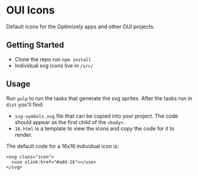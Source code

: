 # OUI Icons

Default icons for the Optimizely apps and other OUI projects.

## Getting Started

- Clone the repo run `npm install`
- Individual svg icons live in `/src/` 

## Usage

Run `gulp` to run the tasks that generate the svg sprites. After the tasks run in `dist` you'll find:

- `svg-symbols.svg` file that can be copied into your project. The code should appear as the first child of the `<body>`.
- `16.html` is a template to view the icons and copy the code for it to render.

The default code for a 16x16 individual icon is:

```
<svg class="icon">
  <use xlink:href="#add-16"></use>
</svg>
```